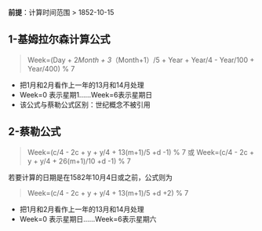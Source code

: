 
**前提**：计算时间范围 > 1852-10-15

## 1-基姆拉尔森计算公式

>Week=(Day + 2*Month + 3*（Month+1）/5 + Year + Year/4 - Year/100 + Year/400) % 7

- 把1月和2月看作上一年的13月和14月处理
- Week=0 表示星期1......Week=6表示星期日
- 该公式与蔡勒公式区别：世纪概念不被引用

## 2-蔡勒公式

>Week=(c/4 - 2c + y + y/4 + 13(m+1)/5 +d -1) % 7
>或
>Week=(c/4 - 2c + y + y/4 + 26(m+1)/10 +d -1) % 7

若要计算的日期是在1582年10月4日或之前，公式则为
>Week=(c/4 - 2c + y + y/4 + 13(m+1)/5 +d +2) % 7

- 把1月和2月看作上一年的13月和14月处理
- Week=0 表示星期日......Week=6表示星期六

